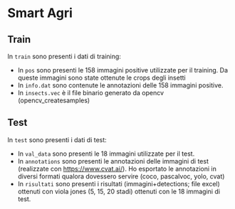 # Smart Agri

## Train

In `train` sono presenti i dati di training:
- In `pos` sono presenti le 158 immagini positive utilizzate per il training. Da queste immagini sono state ottenute le crops degli insetti
- In `info.dat` sono contenute le annotazioni delle 158 immagini positive.
- In `insects.vec` è il file binario generato da opencv (opencv_createsamples)
    

## Test

In `test` sono presenti i dati di test:
- In `val_data` sono presenti le 18 immagini utilizzate per il test.
- In `annotations` sono presenti le annotazioni delle immagini di test (realizzate con https://www.cvat.ai/). Ho esportato le annotazioni in diversi formati qualora dovessero servire (coco, pascalvoc, yolo, cvat)
- In `risultati` sono presenti i risultati (immagini+detections; file excel) ottenuti con viola jones (5, 15, 20 stadi) ottenuti con le 18 immagini di test.
